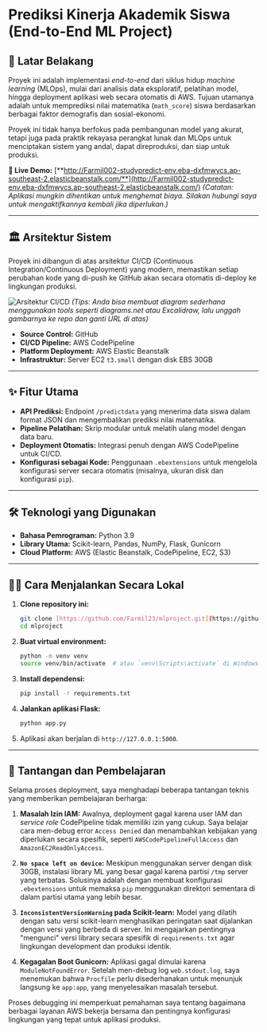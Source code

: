 # Prediksi Kinerja Akademik Siswa (End-to-End ML Project)

## 📖 Latar Belakang

Proyek ini adalah implementasi *end-to-end* dari siklus hidup *machine learning* (MLOps), mulai dari analisis data eksploratif, pelatihan model, hingga deployment aplikasi web secara otomatis di AWS. Tujuan utamanya adalah untuk memprediksi nilai matematika (`math_score`) siswa berdasarkan berbagai faktor demografis dan sosial-ekonomi.

Proyek ini tidak hanya berfokus pada pembangunan model yang akurat, tetapi juga pada praktik rekayasa perangkat lunak dan MLOps untuk menciptakan sistem yang andal, dapat direproduksi, dan siap untuk produksi.

**🚀 Live Demo:** [**http://Farmil002-studypredict-env.eba-dxfmwycs.ap-southeast-2.elasticbeanstalk.com/**](http://Farmil002-studypredict-env.eba-dxfmwycs.ap-southeast-2.elasticbeanstalk.com/)
*(Catatan: Aplikasi mungkin dihentikan untuk menghemat biaya. Silakan hubungi saya untuk mengaktifkannya kembali jika diperlukan.)*

---

## 🏛️ Arsitektur Sistem

Proyek ini dibangun di atas arsitektur CI/CD (Continuous Integration/Continuous Deployment) yang modern, memastikan setiap perubahan kode yang di-push ke GitHub akan secara otomatis di-deploy ke lingkungan produksi.

![Arsitektur CI/CD](URL_GAMBAR_ARSITEKTUR_ANDA)
*(Tips: Anda bisa membuat diagram sederhana menggunakan tools seperti diagrams.net atau Excalidraw, lalu unggah gambarnya ke repo dan ganti URL di atas)*

* **Source Control:** GitHub
* **CI/CD Pipeline:** AWS CodePipeline
* **Platform Deployment:** AWS Elastic Beanstalk
* **Infrastruktur:** Server EC2 `t3.small` dengan disk EBS 30GB

---

## ✨ Fitur Utama

* **API Prediksi:** Endpoint `/predictdata` yang menerima data siswa dalam format JSON dan mengembalikan prediksi nilai matematika.
* **Pipeline Pelatihan:** Skrip modular untuk melatih ulang model dengan data baru.
* **Deployment Otomatis:** Integrasi penuh dengan AWS CodePipeline untuk CI/CD.
* **Konfigurasi sebagai Kode:** Penggunaan `.ebextensions` untuk mengelola konfigurasi server secara otomatis (misalnya, ukuran disk dan konfigurasi `pip`).

---

## 🛠️ Teknologi yang Digunakan

* **Bahasa Pemrograman:** Python 3.9
* **Library Utama:** Scikit-learn, Pandas, NumPy, Flask, Gunicorn
* **Cloud Platform:** AWS (Elastic Beanstalk, CodePipeline, EC2, S3)

---

## 🏃‍♂️ Cara Menjalankan Secara Lokal

1.  **Clone repository ini:**
    ```bash
    git clone [https://github.com/Farmil23/mlproject.git](https://github.com/Farmil23/mlproject.git)
    cd mlproject
    ```
2.  **Buat virtual environment:**
    ```bash
    python -m venv venv
    source venv/bin/activate  # atau `venv\Scripts\activate` di Windows
    ```
3.  **Install dependensi:**
    ```bash
    pip install -r requirements.txt
    ```
4.  **Jalankan aplikasi Flask:**
    ```bash
    python app.py
    ```
5.  Aplikasi akan berjalan di `http://127.0.0.1:5000`.

---

## 🎯 Tantangan dan Pembelajaran

Selama proses deployment, saya menghadapi beberapa tantangan teknis yang memberikan pembelajaran berharga:

1.  **Masalah Izin IAM:** Awalnya, deployment gagal karena user IAM dan *service role* CodePipeline tidak memiliki izin yang cukup. Saya belajar cara men-debug error `Access Denied` dan menambahkan kebijakan yang diperlukan secara spesifik, seperti `AWSCodePipelineFullAccess` dan `AmazonEC2ReadOnlyAccess`.

2.  **`No space left on device`:** Meskipun menggunakan server dengan disk 30GB, instalasi library ML yang besar gagal karena partisi `/tmp` server yang terbatas. Solusinya adalah dengan membuat konfigurasi `.ebextensions` untuk memaksa `pip` menggunakan direktori sementara di dalam partisi utama yang lebih besar.

3.  **`InconsistentVersionWarning` pada Scikit-learn:** Model yang dilatih dengan satu versi scikit-learn menghasilkan peringatan saat dijalankan dengan versi yang berbeda di server. Ini mengajarkan pentingnya "mengunci" versi library secara spesifik di `requirements.txt` agar lingkungan development dan produksi identik.

4.  **Kegagalan Boot Gunicorn:** Aplikasi gagal dimulai karena `ModuleNotFoundError`. Setelah men-debug log `web.stdout.log`, saya menemukan bahwa `Procfile` perlu disederhanakan untuk menunjuk langsung ke `app:app`, yang menyelesaikan masalah tersebut.

Proses debugging ini memperkuat pemahaman saya tentang bagaimana berbagai layanan AWS bekerja bersama dan pentingnya konfigurasi lingkungan yang tepat untuk aplikasi produksi.